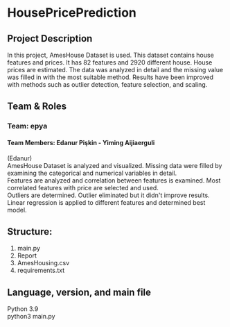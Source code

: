 # HousePricePrediction

## Project Description 
In this project, AmesHouse Dataset is used. This dataset contains house features and prices. It has 82 features and 2920 different house.
House prices are estimated. The data was analyzed in detail and the missing value was filled in with the most suitable method. 
Results have been improved with methods such as outlier detection, feature selection, and scaling.

## Team & Roles
### Team: epya
#### Team Members: Edanur Pişkin - Yiming Aijiaerguli  
(Edanur)  
AmesHouse Dataset is analyzed and visualized. Missing data were filled by examining the categorical and numerical variables in detail.  
Features are analyzed and correlation between features is examined. Most correlated features with price are selected and used.  
Outliers are determined. Outlier eliminated but it didn't improve results.  
Linear regression is applied to different features and determined best model.  

## Structure: 
1. main.py
2. Report
3. AmesHousing.csv
4. requirements.txt

## Language, version, and main file
Python 3.9  
python3 main.py


